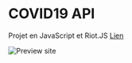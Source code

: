 # COVID19 API

Projet en JavaScript et Riot.JS
[Lien](http://dwarves.iut-fbleau.fr/~mambilat/covid19/)

![Preview site](https://i.imgur.com/HDdR1vZ.png)
